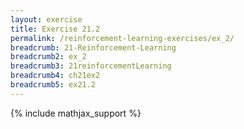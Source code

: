 ```yaml
---
layout: exercise
title: Exercise 21.2
permalink: /reinforcement-learning-exercises/ex_2/
breadcrumb: 21-Reinforcement-Learning
breadcrumb2: ex_2
breadcrumb3: 21reinforcementLearning
breadcrumb4: ch21ex2
breadcrumb5: ex21.2
---
```


{% include mathjax_support %}

